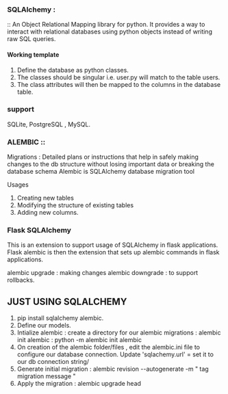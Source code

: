 ### SQLAlchemy : 
:: An Object Relational Mapping library for python. It provides a way to interact with relational databases using python objects instead of writing raw SQL queries. 

#### Working template
1. Define the database as python classes. 
2. The classes should be singular i.e. user.py will match to the table users. 
3. The class attributes will then be mapped to the columns in the database table.

### support 
SQLite, PostgreSQL , MySQL. 

### ALEMBIC :: 
Migrations : Detailed plans or instructions that help in safely making changes to the db structure without losing important data or breaking the database schema 
Alembic is SQLAlchemy database migration tool 

Usages 
1. Creating new tables 
2. Modifying the structure of existing tables 
3. Adding new columns. 

### Flask SQLAlchemy 
This is an extension to support usage of SQLAlchemy in flask applications.
Flask alembic is then the extension that sets up alembic commands in flask applications.  

alembic upgrade : making changes 
alembic downgrade : to support rollbacks. 



## JUST USING SQLALCHEMY 
1. pip install sqlalchemy alembic.  
2. Define our models.
3. Intialize alembic : create a directory for our alembic migrations : alembic init alembic : python -m alembic init alembic 
4. On creation of the alembic folder/files , edit the alembic.ini file to configure our database connection. Update 
'sqlachemy.url' =  set it to our db connection string/
5. Generate initial migration : alembic revision --autogenerate -m " tag migration message "
6. Apply the migration : alembic upgrade head 























